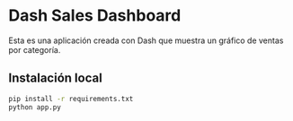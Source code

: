 # Dash Sales Dashboard

Esta es una aplicación creada con Dash que muestra un gráfico de ventas por categoría.

## Instalación local

```bash
pip install -r requirements.txt
python app.py
